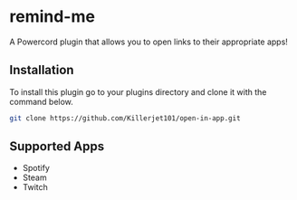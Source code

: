 # remind-me
A Powercord plugin that allows you to open links to their appropriate apps!

## Installation
To install this plugin go to your plugins directory and clone it with the command below.

```bash
git clone https://github.com/Killerjet101/open-in-app.git
```

## Supported Apps
- Spotify
- Steam
- Twitch
